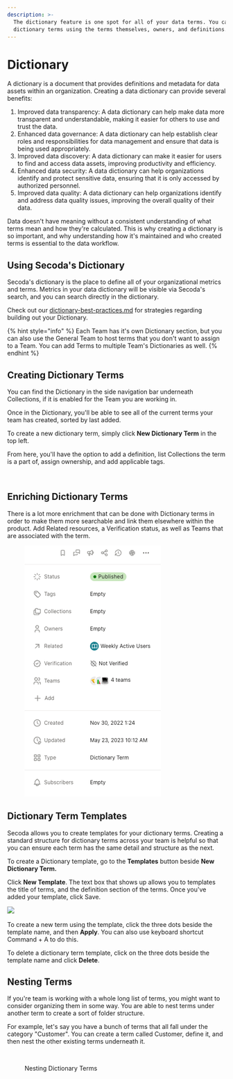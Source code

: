 ```yaml
---
description: >-
  The dictionary feature is one spot for all of your data terms. You can search
  dictionary terms using the terms themselves, owners, and definitions.
---
```


# Dictionary

A dictionary is a document that provides definitions and metadata for data assets within an organization. Creating a data dictionary can provide several benefits:

1. Improved data transparency: A data dictionary can help make data more transparent and understandable, making it easier for others to use and trust the data.
2. Enhanced data governance: A data dictionary can help establish clear roles and responsibilities for data management and ensure that data is being used appropriately.
3. Improved data discovery: A data dictionary can make it easier for users to find and access data assets, improving productivity and efficiency.
4. Enhanced data security: A data dictionary can help organizations identify and protect sensitive data, ensuring that it is only accessed by authorized personnel.
5. Improved data quality: A data dictionary can help organizations identify and address data quality issues, improving the overall quality of their data.

Data doesn't have meaning without a consistent understanding of what terms mean and how they're calculated. This is why creating a dictionary is so important, and why understanding how it's maintained and who created terms is essential to the data workflow.

## Using Secoda's Dictionary

Secoda's dictionary is the place to define all of your organizational metrics and terms. Metrics in your data dictionary will be visible via Secoda's search, and you can search directly in the dictionary.&#x20;

Check out our [dictionary-best-practices.md](../../readme/best-practices/dictionary-best-practices.md "mention") for strategies regarding building out your Dictionary.

{% hint style="info" %}
Each Team has it's own Dictionary section, but you can also use the General Team to host terms that you don't want to assign to a Team. You can add Terms to multiple Team's Dictionaries as well.
{% endhint %}

## Creating Dictionary Terms

You can find the Dictionary in the side navigation bar underneath Collections, if it is enabled for the Team you are working in.

Once in the Dictionary, you'll be able to see all of the current terms your team has created, sorted by last added.&#x20;

To create a new dictionary term, simply click **New Dictionary Term** in the top left.

From here, you'll have the option to add a definition, list Collections the term is a part of, assign ownership, and add applicable tags.

<figure><img src="../../.gitbook/assets/Kapture 2023-06-27 at 16.01.16.gif" alt=""><figcaption></figcaption></figure>

## Enriching Dictionary Terms

There is a lot more enrichment that can be done with Dictionary terms in order to make them more searchable and link them elsewhere within the product. Add Related resources, a Verification status, as well as Teams that are associated with the term.

<figure><img src="../../.gitbook/assets/Screenshot 2023-06-27 at 3.57.03 PM.png" alt=""><figcaption></figcaption></figure>



## Dictionary Term Templates

Secoda allows you to create templates for your dictionary terms. Creating a standard structure for dictionary terms across your team is helpful so that you can ensure each term has the same detail and structure as the next.&#x20;

To create a Dictionary template, go to the **Templates** button beside **New Dictionary Term.**

Click **New Template**. The text box that shows up allows you to templates the title of terms, and the definition section of the terms. Once you've added your template, click Save.

![](https://secoda-public-media-assets.s3.amazonaws.com/ezgif.com-gif-maker%20\(5\).gif)

To create a new term using the template, click the three dots beside the template name, and then **Apply**. You can also use keyboard shortcut Command + A to do this.

To delete a dictionary term template, click on the three dots beside the template name and click **Delete**.

## Nesting Terms

If you're team is working with a whole long list of terms, you might want to consider organizing them in some way. You are able to nest terms under another term to create a sort of folder structure.

For example, let's say you have a bunch of terms that all fall under the category "Customer". You can create a term called Customer, define it, and then nest the other existing terms underneath it.

<figure><img src="../../.gitbook/assets/Kapture 2023-09-07 at 17.25.15.gif" alt=""><figcaption><p>Nesting Dictionary Terms</p></figcaption></figure>
